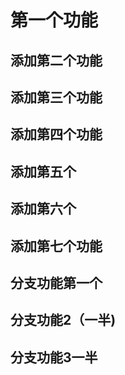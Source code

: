 # 第一个功能

## 添加第二个功能

## 添加第三个功能

## 添加第四个功能

## 添加第五个

## 添加第六个

## 添加第七个功能

## 分支功能第一个

## 分支功能2（一半)

## 分支功能3一半